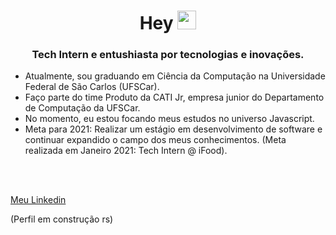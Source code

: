 <h1 align="center">Hey <img src="https://raw.githubusercontent.com/kaueMarques/kaueMarques/master/hi.gif" width="30px"></h1>

<h3 align="center">Tech Intern e entushiasta por tecnologias e inovações.</h3>

- Atualmente, sou graduando em Ciência da Computação na Universidade Federal de São Carlos (UFSCar).
- Faço parte do time Produto da CATI Jr, empresa junior do Departamento de Computação da UFSCar.
- No momento, eu estou focando meus estudos no universo Javascript.
- Meta para 2021: Realizar um estágio em desenvolvimento de software e continuar expandido o campo dos meus conhecimentos. (Meta realizada em Janeiro 2021: Tech Intern @ iFood).


<br/><br/>

[Meu Linkedin](https://www.linkedin.com/in/alaingauthier76)

(Perfil em construção rs)
